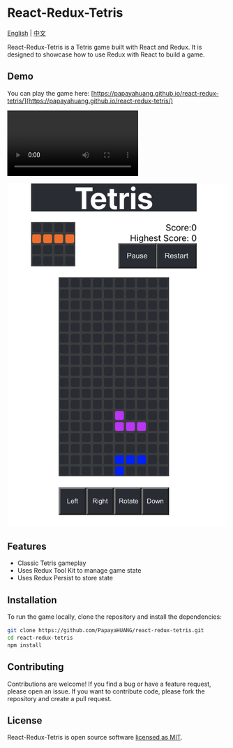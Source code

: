 # React-Redux-Tetris

[English](README.md) | [中文](README_cn.md)

React-Redux-Tetris is a Tetris game built with React and Redux. It is designed to showcase how to use Redux with React to build a game.

## Demo

You can play the game here: [https://papayahuang.github.io/react-redux-tetris/](https://papayahuang.github.io/react-redux-tetris/)

![GIF](https://raw.githubusercontent.com/PapayaHUANG/images/main/img/%E5%B1%8F%E5%B9%95%E5%BD%95%E5%88%B62023-02-28%2014.36.54.mov)

![display](https://raw.githubusercontent.com/PapayaHUANG/images/main/img/%E6%88%AA%E5%B1%8F2023-02-27%2021.25.49.png)

## Features

- Classic Tetris gameplay
- Uses Redux Tool Kit to manage game state
- Uses Redux Persist to store state

## Installation

To run the game locally, clone the repository and install the dependencies:

```bash
git clone https://github.com/PapayaHUANG/react-redux-tetris.git
cd react-redux-tetris
npm install
```

## Contributing

Contributions are welcome! If you find a bug or have a feature request, please open an issue. If you want to contribute code, please fork the repository and create a pull request.

## License

React-Redux-Tetris is open source software [licensed as MIT](./LICENSE).
